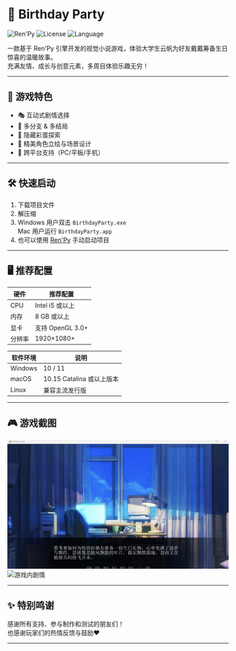 # 🎉 Birthday Party

![Ren'Py](https://img.shields.io/badge/Engine-Ren%27Py-blue) 
![License](https://img.shields.io/badge/License-Free-green) 
![Language](https://img.shields.io/badge/Language-中文-lightgrey)

一款基于 Ren'Py 引擎开发的视觉小说游戏，体验大学生云帆为好友戴戴筹备生日惊喜的温暖故事。  
充满友情、成长与创意元素，多周目体验乐趣无穷！

---

## 📖 游戏特色

- 🎭 互动式剧情选择
- 🌟 多分支 & 多结局
- 🧩 隐藏彩蛋探索
- 🎨 精美角色立绘与场景设计
- 📱 跨平台支持（PC/平板/手机）

---

## 🛠️ 快速启动

1. 下载项目文件
2. 解压缩
3. Windows 用户双击 `BirthdayParty.exe`  
   Mac 用户运行 `BirthdayParty.app`
4. 也可以使用 [Ren'Py](https://www.renpy.org/) 手动启动项目

---

## 🖥️ 推荐配置

| 硬件        | 推荐配置         |
| ----------- | ---------------- |
| CPU         | Intel i5 或以上   |
| 内存        | 8 GB 或以上       |
| 显卡        | 支持 OpenGL 3.0+ |
| 分辨率      | 1920×1080+       |

| 软件环境 | 说明                     |
| -------- | ------------------------ |
| Windows  | 10 / 11                   |
| macOS    | 10.15 Catalina 或以上版本 |
| Linux    | 兼容主流发行版             |

---

## 🎮 游戏截图


![主界面](example/screen.png)
![游戏内剧情](example/story.png)


---

## ✨ 特别鸣谢

感谢所有支持、参与制作和测试的朋友们！  
也感谢玩家们的热情反馈与鼓励❤️

---

